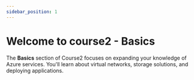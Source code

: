 ```yaml
---
sidebar_position: 1
---
```


# Welcome to course2 - Basics

The **Basics** section of Course2 focuses on expanding your knowledge of Azure services. You'll learn about virtual networks, storage solutions, and deploying applications.